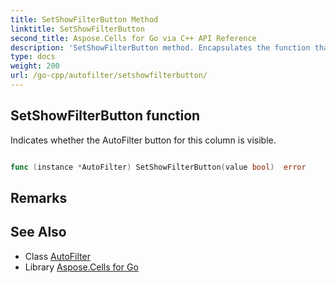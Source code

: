 ```yaml
---
title: SetShowFilterButton Method 
linktitle: SetShowFilterButton
second_title: Aspose.Cells for Go via C++ API Reference
description: 'SetShowFilterButton method. Encapsulates the function that represents setshowfilterbutton in Go.'
type: docs
weight: 200
url: /go-cpp/autofilter/setshowfilterbutton/
---
```


## SetShowFilterButton function

Indicates whether the AutoFilter button for this column is visible.

```go

func (instance *AutoFilter) SetShowFilterButton(value bool)  error

```

## Remarks


## See Also

* Class [AutoFilter](../)
* Library [Aspose.Cells for Go](../../)
